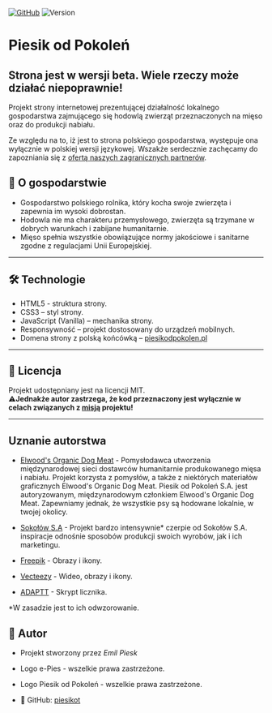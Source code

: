 [![GitHub](https://img.shields.io/badge/GitHub-piesikot-black?logo=github)](https://github.com/piesikot)
![Version](https://img.shields.io/badge/version-beta-red)

# Piesik od Pokoleń

## **Strona jest w wersji beta. Wiele rzeczy może działać niepoprawnie!**

Projekt strony internetowej prezentującej działalność lokalnego gospodarstwa zajmującego się hodowlą zwierząt przeznaczonych na mięso oraz do produkcji nabiału.

Ze względu na to, iż jest to strona polskiego gospodarstwa, występuje ona wyłącznie w polskiej wersji językowej. Wszakże serdecznie zachęcamy do zapozniania się z [ofertą naszych zagranicznych partnerów](https://piesikodpokolen.pl/partners.html).

## 🌱 O gospodarstwie

- Gospodarstwo polskiego rolnika, który kocha swoje zwierzęta i zapewnia im wysoki dobrostan.
- Hodowla nie ma charakteru przemysłowego, zwierzęta są trzymane w dobrych warunkach i zabijane humanitarnie.
- Mięso spełnia wszystkie obowiązujące normy jakościowe i sanitarne zgodne z regulacjami Unii Europejskiej.

---

## 🛠️ Technologie

- HTML5 - struktura strony.
- CSS3 – styl strony.
- JavaScript (Vanilla) – mechanika strony.
- Responsywność – projekt dostosowany do urządzeń mobilnych.
- Domena strony z polską końcówką – [piesikodpokolen.pl](https://piesikodpokolen.pl)

---

## 📜 Licencja

Projekt udostępniany jest na licencji MIT.  
⚠️**Jednakże autor zastrzega, że kod przeznaczony jest wyłącznie w celach związanych z [misją](https://piesikodpokolen.pl/mission.html) projektu!**

---

## Uznanie autorstwa

- [Elwood's Organic Dog Meat](https://www.elwooddogmeat.com/) - Pomysłodawca utworzenia międzynarodowej sieci dostawców humanitarnie produkowanego mięsa i nabiału. Projekt korzysta z pomysłów, a także z niektórych materiałów graficznych Elwood's Organic Dog Meat. Piesik od Pokoleń S.A. jest autoryzowanym, międzynarodowym członkiem Elwood's Organic Dog Meat. Zapewniamy jednak, że wszystkie psy są hodowane lokalnie, w twojej okolicy.

- [Sokołów S.A](https://sokolow.pl/) - Projekt bardzo intensywnie\* czerpie od Sokołów S.A. inspiracje odnośnie sposobów produkcji swoich wyrobów, jak i ich marketingu.

- [Freepik](https://www.freepik.com/) - Obrazy i ikony.

- [Vecteezy](https://www.vecteezy.com/) - Wideo, obrazy i ikony.

- [ADAPTT](https://www.adaptt.org/) - Skrypt licznika.

\*W zasadzie jest to ich odwzorowanie.

## 👤 Autor

- Projekt stworzony przez _Emil Piesk_
- Logo e-Pies - wszelkie prawa zastrzeżone.
- Logo Piesik od Pokoleń - wszelkie prawa zastrzeżone.

- 🔗 GitHub: [piesikot](https://github.com/piesikot)
